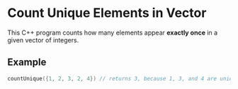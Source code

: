 # Count Unique Elements in Vector

This C++ program counts how many elements appear **exactly once** in a given vector of integers.

## Example

```cpp
countUnique({1, 2, 3, 2, 4}) // returns 3, because 1, 3, and 4 are unique
